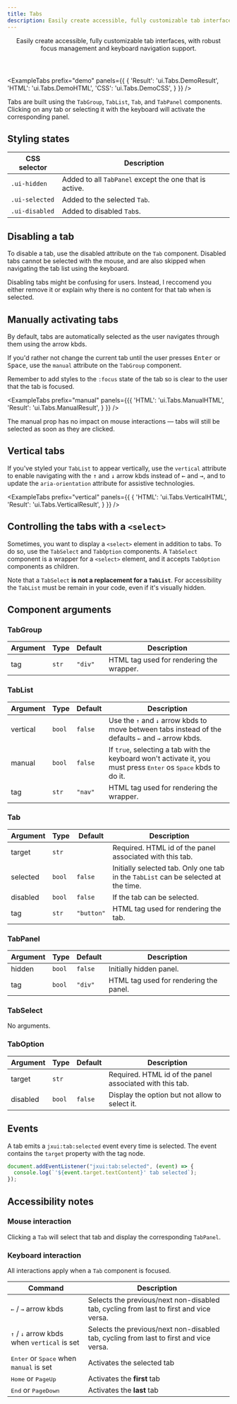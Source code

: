 ```yaml
---
title: Tabs
description: Easily create accessible, fully customizable tab interfaces, with robust focus management and keyboard navigation support.
---
```


<Header title="Tabs" section="Components">
  Easily create accessible, fully customizable tab interfaces, with robust focus management and keyboard navigation support.
</Header>

<ExampleTabs
  prefix="demo"
  panels={{ {
    'Result': 'ui.Tabs.DemoResult',
    'HTML': 'ui.Tabs.DemoHTML',
    'CSS': 'ui.Tabs.DemoCSS',
  } }}
/>

Tabs are built using the `TabGroup`, `TabList`, `Tab`, and `TabPanel` components. Clicking on any tab or selecting it with the keyboard will activate the corresponding panel.


## Styling states

| CSS selector     | Description
| ---------------  | --------------
| `.ui-hidden`     | Added to all `TabPanel` except the one that is active.
| `.ui-selected`   | Added to the selected `Tab`.
| `.ui-disabled`   | Added to disabled `Tab`s.


## Disabling a tab

To disable a tab, use the disabled attribute on the `Tab` component. Disabled tabs cannot be selected with the mouse, and are also skipped when navigating the tab list using the keyboard.

<Callout type="warning">
Disabling tabs might be confusing for users. Instead, I reccomend you either remove it or explain why there is no content for that tab when is selected.
</Callout>


## Manually activating tabs

By default, tabs are automatically selected as the user navigates through them using the arrow kbds.

If you'd rather not change the current tab until the user presses <kbd>Enter</kbd> or <kbd>Space</kbd>, use the `manual` attribute on the `TabGroup` component.

Remember to add styles to the `:focus` state of the tab so is clear to the user that the tab is focused.

<ExampleTabs
  prefix="manual"
  panels={{{
    'HTML': 'ui.Tabs.ManualHTML',
    'Result': 'ui.Tabs.ManualResult',
  } }}
/>

The manual prop has no impact on mouse interactions — tabs will still be selected as soon as they are clicked.


## Vertical tabs

If you've styled your `TabList` to appear vertically, use the `vertical` attribute to enable navigating with the <kbd title="arrow up">↑</kbd> and <kbd title="arrow down">↓</kbd> arrow kbds instead of <kbd title="arrow left">←</kbd> and <kbd title="arrow right">→</kbd>, and to update the `aria-orientation` attribute for assistive technologies.

<ExampleTabs
  prefix="vertical"
  panels={{ {
    'HTML': 'ui.Tabs.VerticalHTML',
    'Result': 'ui.Tabs.VerticalResult',
  } }}
/>


## Controlling the tabs with a `<select>`

Sometimes, you want to display a `<select>` element in addition to tabs. To do so, use the `TabSelect` and `TabOption` components.
A `TabSelect` component is a wrapper for a `<select>` element, and it accepts `TabOption` components as children.

Note that a `TabSelect` **is not a replacement for a `TabList`**. For accessibility the `TabList` must be remain in your code, even if it's visually hidden.

<ExampleTabs
  prefix="select"
  :panels="{
    'HTML': 'ui.Tabs.SelectHTML',
    'Result': 'ui.Tabs.SelectResult',
  }"
/>


## Component arguments

### TabGroup

| Argument    | Type     | Default    | Description
| ----------- | -------- | ---------- | --------------
| tag         | `str`    | `"div"`    | HTML tag used for rendering the wrapper.

### TabList

| Argument    | Type     | Default    | Description
| ----------- | -------- | ---------- | --------------
| vertical    | `bool`   | `false`    | Use the <kbd title="arrow up">↑</kbd> and <kbd title="arrow down">↓</kbd> arrow kbds to move between tabs instead of the defaults <kbd title="arrow left">←</kbd> and <kbd title="arrow right">→</kbd> arrow kbds.
| manual      | `bool`   | `false`    | If `true`, selecting a tab with the keyboard won't activate it, you must press <kbd>Enter</kbd> os <kbd>Space</kbd> kbds to do it.
| tag         | `str`    | `"nav"`    | HTML tag used for rendering the wrapper.


### Tab

| Argument    | Type     | Default    | Description
| ----------- | -------- | ---------- | --------------
| target      | `str`    |            | Required. HTML id of the panel associated with this tab.
| selected    | `bool`   | `false`    | Initially selected tab. Only one tab in the `TabList` can be selected at the time.
| disabled    | `bool`   | `false`    | If the tab can be selected.
| tag         | `str`    | `"button"` | HTML tag used for rendering the tab.

### TabPanel

| Argument    | Type     | Default    | Description
| ----------- | -------- | ---------- | --------------
| hidden      | `bool`   | `false`    | Initially hidden panel.
| tag         | `bool`   | `"div"`    | HTML tag used for rendering the panel.


### TabSelect

No arguments.


### TabOption

| Argument    | Type     | Default    | Description
| ----------- | -------- | ---------- | --------------
| target      | `str`    |            | Required. HTML id of the panel associated with this tab.
| disabled    | `bool`   | `false`    | Display the option but not allow to select it.


## Events

A tab emits a `jxui:tab:selected` event every time is selected. The event contains the `target` property with the tag node.

```js
document.addEventListener("jxui:tab:selected", (event) => {
  console.log(`'${event.target.textContent}' tab selected`);
});
```


## Accessibility notes

### Mouse interaction

Clicking a `Tab` will select that tab and display the corresponding `TabPanel`.

### Keyboard interaction

All interactions apply when a `Tab` component is focused.

| Command                                                                                           | Description
| -------------------------------------------------------------------------------------             | -----------
| <kbd title="arrow left">←</kbd> / <kbd title="arrow right">→</kbd> arrow kbds                     | Selects the previous/next non-disabled tab, cycling from last to first and vice versa.
| <kbd title="arrow up">↑</kbd> / <kbd title="arrow down">↓</kbd> arrow kbds when `vertical` is set | Selects the previous/next non-disabled tab, cycling from last to first and vice versa.
| <kbd>Enter</kbd> or <kbd>Space</kbd> when `manual` is set                                         | Activates the selected tab
| <kbd>Home</kbd> or <kbd>PageUp</kbd>                                                              | Activates the **first** tab
| <kbd>End</kbd> or <kbd>PageDown</kbd>                                                             | Activates the **last** tab
